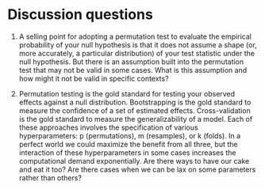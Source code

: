 # Discussion questions

1. A selling point for adopting a permutation test to evaluate the empirical probability of your null hypothesis is that it does not assume a shape (or, more accurately, a particular distribution) of your test statistic under the null hypothesis. But there is an assumption built into the permutation test that may not be valid in some cases. What is this assumption and how might it not be valid in specific contexts?

2. Permutation testing is the gold standard for testing your observed effects against a null distribution. Bootstrapping is the gold standard to measure the confidence of a set of estimated effects. Cross-validation is the gold standard to measure the generalizability of a model. Each of these approaches involves the specification of various hyperparameters: p (permutations), m (resamples), or k (folds). In a perfect world we could maximize the benefit from all three, but the interaction of these hyperparameters in some cases increases the computational demand exponentially. Are there ways to have our cake and eat it too? Are there cases when we can be lax on some parameters rather than others?